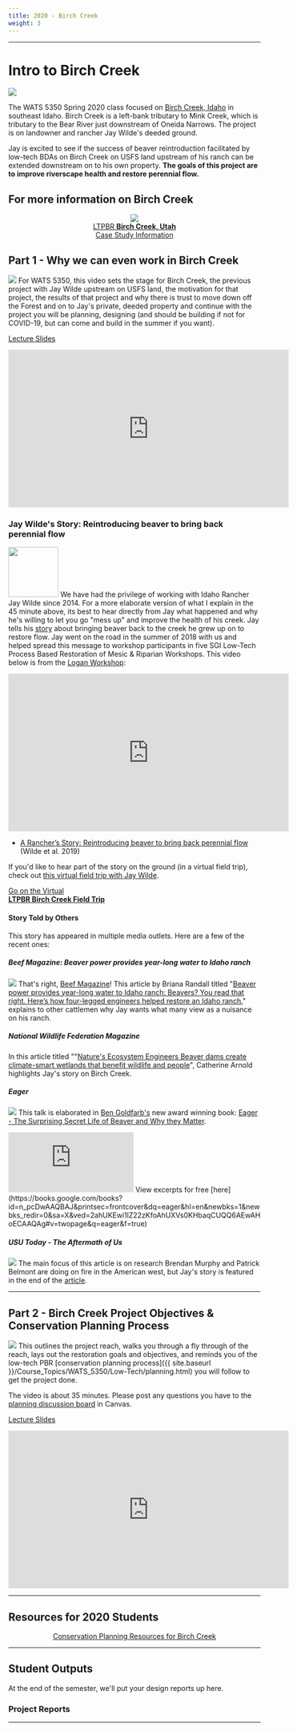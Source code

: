 ```yaml
---
title: 2020 - Birch Creek
weight: 3
---
```


----

# Intro to Birch Creek
<a href="https://photos.app.goo.gl/XA7iTzxAKcE9Pf9MA"><img class="float-right" src="{{ site.baseurl }}/assets/images/projects/birch/BirchFall.JPG"></a>

The WATS 5350 Spring 2020 class focused on [Birch Creek, Idaho](https://earth.app.goo.gl/n9RRA6) in southeast Idaho. Birch Creek is a left-bank tributary to Mink Creek, which is tributary to the Bear River just downstream of Oneida Narrows.  The project is on landowner and rancher Jay Wilde's deeded ground.  

Jay is excited to see if the success of beaver reintroduction facilitated by low-tech BDAs on Birch Creek on USFS land upstream of his ranch can be extended downstream on to his own property. **The goals of this project are to improve riverscape health and restore perennial flow.**

## For more information on Birch Creek
<div class="row small-up-2 medium-up-2 large-up-4" align="center">

     

 <div class="column column-block">
    <a class="hollow button" href="http://lowtechpbr.restoration.usu.edu/resources/casestudies/birch.html" target="_blank"><img src="{{ site.baseurl }}/assets/images/projects/birch/wilde.png"> <br> LTPBR <b>Birch Creek, Utah</b><br>Case Study Information </a>
  </div>

</div> 

## Part 1 - Why we can even work in Birch Creek

<a href="https://s3-us-west-2.amazonaws.com/etalweb.joewheaton.org/Courses/WATS5350/2020/Week8_BirchCreekIntro_1.pdf"><img class="float-right" src="{{ site.baseurl }}/assets/images/lectures/2020-WATS5340_Week8_Part1.png"></a>
For WATS 5350, this video sets the stage for Birch Creek, the previous project with Jay Wilde upstream on USFS land, the motivation for that project, the results of that project and why there is trust to move down off the Forest and on to Jay's private, deeded property and continue with the project you will be planning, designing (and should be building if not for COVID-19, but can come and build in the summer if you want). 

[<i class="fa fa-file-pdf-o" aria-hidden="true"></i> Lecture Slides](https://s3-us-west-2.amazonaws.com/etalweb.joewheaton.org/Courses/WATS5350/2020/Week8_BirchCreekIntro_1.pdf)

<div class="responsive-embed">
<iframe width="560" height="315" src="https://www.youtube.com/embed/loNfTw7E-2U" frameborder="0" allow="accelerometer; autoplay; encrypted-media; gyroscope; picture-in-picture" allowfullscreen></iframe>
</div>



### Jay Wilde's Story: Reintroducing beaver to bring back perennial flow 

<a href="https://earth.app.goo.gl/n9RRA6"><img width="100" class="float-left" src="{{ site.baseurl }}/assets/images/projects/wilde-round_9.png"></a>
We have had the privilege of working with Idaho Rancher Jay Wilde since 2014.  For a more elaborate version of what I explain in the 45 minute above, its best to hear directly from Jay what happened and why he's willing to let you go "mess up" and improve the health of his creek. Jay tells his [story](https://s3-us-west-2.amazonaws.com/etalweb.joewheaton.org/Workshops/CheapCheerful/2018/NRCS/Idaho/Lectures/2018_IdahoNRCS_Wilde_BirchCreek.pdf) about bringing beaver back to the creek he grew up on to restore flow.  Jay went on the road in the summer of 2018 with us and helped spread this message to workshop participants in five SGI Low-Tech Process Based Restoration of Mesic & Riparian Workshops. This video below is from the [Logan Workshop](http://beaver.joewheaton.org/logan-workshop-materials.html):

<div class="responsive-embed">
<iframe width="560" height="315" src="https://www.youtube.com/embed/4j6R1JxG8M8" frameborder="0" allow="accelerometer; autoplay; encrypted-media; gyroscope; picture-in-picture" allowfullscreen></iframe>
</div>

- <i class="fa fa-file-pdf-o" aria-hidden="true"></i> [A Rancher’s Story: Reintroducing beaver to bring back perennial flow ](https://s3-us-west-2.amazonaws.com/etalweb.joewheaton.org/RestorationConsortium/Workshops/2019/SGI/Wilde+-+Brich+Creek.pdf)
(Wilde et al. 2019)

If you'd like to hear part of the story on the ground (in a virtual field trip), check out [this virtual field trip with Jay Wilde](http://lowtechpbr.restoration.usu.edu/resources/Topics/03_Planning/birchcreek.html).

<a class="hollow button" href="http://lowtechpbr.restoration.usu.edu/resources/Topics/03_Planning/birchcreek.html"><i class="fa fa-blind" aria-hidden="true"></i>  Go on the Virtual <br><b>LTPBR Birch Creek Field Trip</b> </a> 


#### Story Told by Others
This story has appeared in multiple media outlets. Here are a few of the recent ones:

##### Beef Magazine: Beaver power provides year-long water to Idaho ranch
[<img class="float-right" src="{{ site.baseurl }}/assets/images/projects/birch/Beef_Birch.png">](https://s3-us-west-2.amazonaws.com/etalweb.joewheaton.org/Courses/WATS5350/Lowtech/birch/BEEF+30-31+april+REVISED.pdf)
That's right, [Beef Magazine](https://www.beefmagazine.com/sustainability/beaver-power-provides-year-long-water-idaho-ranch)! This article by Briana Randall titled "[Beaver power provides year-long water to Idaho ranch: Beavers? You read that right. Here’s how four-legged engineers helped restore an Idaho ranch.](https://www.beefmagazine.com/sustainability/beaver-power-provides-year-long-water-idaho-ranch)" explains to other cattlemen why Jay wants what many view as a nuisance on his ranch.

##### National Wildlife Federation Magazine
In this article titled ""[Nature's Ecosystem Engineers Beaver dams create climate-smart wetlands that benefit wildlife and people](https://www.nwf.org/Magazines/National-Wildlife/2020/August-September/Conservation/Beavers)", Catherine Arnold highlights Jay's story on Birch Creek.

##### Eager
[<img class="float-right" src="{{ site.baseurl }}/assets/images/eager-goldfarb_1.jpg">](https://www.amazon.com/Eager-Surprising-Secret-Beavers-Matter/dp/160358739X/ref=sr_1_6?ie=UTF8&qid=1512586233&sr=8-6&keywords=eager+beaver)
This talk is elaborated in [Ben Goldfarb's](http://bengoldfarb.com/) new award winning book:  [Eager - The Surprising Secret Life of Beaver and Why they Matter](https://www.amazon.com/Eager-Surprising-Secret-Beavers-Matter/dp/160358739X/ref=sr_1_6?ie=UTF8&qid=1512586233&sr=8-6&keywords=eager+beaver). 

<iframe width="250" height="120" src="https://www.youtube.com/embed/vURn_6s2w1c" frameborder="0" allow="accelerometer; autoplay; encrypted-media; gyroscope; picture-in-picture" allowfullscreen></iframe>
View excerpts for free [here](https://books.google.com/books?id=n_pcDwAAQBAJ&printsec=frontcover&dq=eager&hl=en&newbks=1&newbks_redir=0&sa=X&ved=2ahUKEwi1lZ22zKfoAhUXVs0KHbaqCUQQ6AEwAHoECAAQAg#v=twopage&q=eager&f=true)

##### USU Today - The Aftermath of Us
[<img class="float-left" src="{{ site.baseurl }}/assets/images/covers/USUTodayFall2019.png">](https://utahstatemagazine.usu.edu/environment/the-aftermath-of-us/)
The main focus of this article is on research Brendan Murphy and Patrick Belmont are doing on fire in the American west, but Jay's story is featured in the end of the [article](https://utahstatemagazine.usu.edu/environment/the-aftermath-of-us/).

-------
## Part 2 - Birch Creek Project Objectives & Conservation Planning Process

<a href="https://s3-us-west-2.amazonaws.com/etalweb.joewheaton.org/Courses/WATS5350/2020/Week8_BirchCreekIntro_2.pdf"><img class="float-right" src="{{ site.baseurl }}/assets/images/lectures/2020-WATS5350_Week8_Part2.png"></a>
This outlines the project reach, walks you through a fly through of the reach, lays out the restoration goals and objectives, and reminds you of the low-tech PBR [conservation planning process]({{ site.baseurl }}/Course_Topics/WATS_5350/Low-Tech/planning.html) you will follow to get the project done. 

The video is about 35 minutes. Please post any questions you have to the [planning discussion board](https://usu.instructure.com/courses/567581/discussion_topics/1982817) in Canvas.

[<i class="fa fa-file-pdf-o" aria-hidden="true"></i> Lecture Slides](https://s3-us-west-2.amazonaws.com/etalweb.joewheaton.org/Courses/WATS5350/2020/Week8_BirchCreekIntro_2.pdf)


<div class="responsive-embed">
<iframe width="560" height="315" src="https://www.youtube.com/embed/krLJtipbt_8" frameborder="0" allow="accelerometer; autoplay; encrypted-media; gyroscope; picture-in-picture" allowfullscreen></iframe>
</div>

-----

## Resources for 2020 Students

<div align="center">
<a class="button" href="{{ site.baserurl }}/Course_Topics/WATS_5350/Low-Tech/Projects/birch/birchplanning.html"><i class="fa fa-leaf" aria-hidden="true"></i> Conservation Planning Resources for Birch Creek</a> 
</div>






----
## Student Outputs

At the end of the semester, we'll put your design reports up here.

### Project Reports





-----
